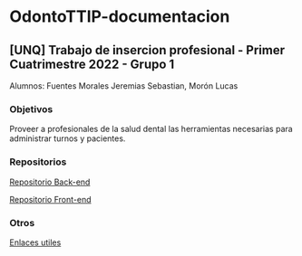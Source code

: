 # OdontoTTIP-documentacion

## [UNQ] Trabajo de insercion profesional - Primer Cuatrimestre 2022 - Grupo 1

Alumnos: Fuentes Morales Jeremias Sebastian, Morón Lucas

### Objetivos

Proveer a profesionales de la salud dental las herramientas necesarias para administrar turnos y pacientes.

### Repositorios

[Repositorio Back-end](https://github.com/mlucas94/OdontoTTIP-backend)

[Repositorio Front-end](https://github.com/mlucas94/OdontoTTIP-frontend)

### Otros

[Enlaces utiles](https://github.com/mlucas94/OdontoTTIP-documentacion/wiki/Enlaces-Utiles)

